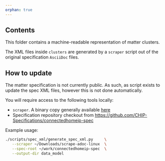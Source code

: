 ```yaml
---
orphan: true
---
```


## Contents

This folder contains a machine-readable representation of matter clusters.

The XML files inside `clusters` are generated by a `scraper` script out of the
original specification `AsciiDoc` files.

## How to update

The matter specification is not currently public. As such, as script exists to
update the spec XML files, however this is not done automatically.

You will require access to the following tools locally:

-   `scraper`. A binary copy generally available
    [here](https://github.com/csa-data-model/projects/tree/main/DM-Editor/bin/1.2.0/scrape)
-   Specification repository checkout from
    https://github.com/CHIP-Specifications/connectedhomeip-spec

Example usage:

```sh
./scripts/spec_xml/generate_spec_xml.py     \
   --scraper ~/Downloads/scrape-adoc-linux  \
   --spec-root ~/work/connectedhomeip-spec  \
   --output-dir data_model
```
